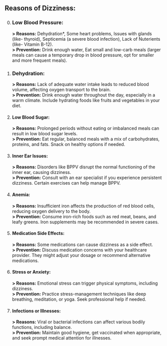 ## **Reasons of Dizziness:**
0) ### **Low Blood Pressure:**
	**> Reasons:** Dehydration*, Some heart problems, Issues with glands (like- thyroid), Septicemia (a severe blood infection), Lack of Nuterients (like- Vitamin B-12).<br>
	**> Prevention:** Drink enough water, Eat small and low-carb meals (larger meals can cause a temporary drop in blood pressure, opt for smaller and more frequent meals).
1) ### **Dehydration:**
	**> Reasons:** Lack of adequate water intake leads to reduced blood volume, affecting oxygen transport to the brain.<br>
	**> Prevention:** Drink enough water throughout the day, especially in a warm climate. Include hydrating foods like fruits and vegetables in your diet.
2) #### **Low Blood Sugar:**
	**> Reasons:** Prolonged periods without eating or imbalanced meals can result in low blood sugar levels.<br>
	**> Prevention:** Eat regular, balanced meals with a mix of carbohydrates, proteins, and fats. Snack on healthy options if needed.
3) #### **Inner Ear Issues:**
	**> Reasons:** Disorders like BPPV disrupt the normal functioning of the inner ear, causing dizziness.<br>
	**> Prevention:** Consult with an ear specialist if you experience persistent dizziness. Certain exercises can help manage BPPV.
4) #### **Anemia:**
	**> Reasons:** Insufficient iron affects the production of red blood cells, reducing oxygen delivery to the body.<br>
	**> Prevention:** Consume iron-rich foods such as red meat, beans, and leafy greens. Iron supplements may be recommended in severe cases.
5) #### **Medication Side Effects:**
	**> Reasons:** Some medications can cause dizziness as a side effect.<br>
	**> Prevention:** Discuss medication concerns with your healthcare provider. They might adjust your dosage or recommend alternative medications.
6) #### **Stress or Anxiety:**
	**> Reasons:** Emotional stress can trigger physical symptoms, including dizziness.<br>
	**> Prevention:** Practice stress-management techniques like deep breathing, meditation, or yoga. Seek professional help if needed.
7) #### **Infections or Illnesses:**
    **> Reasons:** Viral or bacterial infections can affect various bodily functions, including balance.<br>
    **> Prevention:** Maintain good hygiene, get vaccinated when appropriate, and seek prompt medical attention for illnesses.